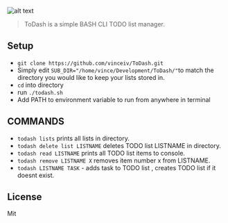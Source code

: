 ![alt text](https://github.com/vinceiv/ToDash/blob/master/share/todash.gif "_")
> ToDash is a simple BASH CLI TODO list manager.

## Setup

- `git clone https://github.com/vinceiv/ToDash.git`
- Simply edit `SUB_DIR="/home/vince/Development/ToDash/"`to match the directory you would like to keep your lists stored in.
- `cd` into directory
- run `./todash.sh`
- Add PATH to environment variable to run from anywhere in terminal

## COMMANDS
- `todash lists` prints all lists in directory.
- `todash delete list LISTNAME` deletes TODO list LISTNAME in directory.
- `todash read LISTNAME` prints all TODO list items to console.
- `todash remove LISTNAME X` removes item number x from LISTNAME.
- `todash LISTNAME TASK` - adds task to TODO list , creates TODO list if it doesnt exist.  

## License 
Mit
